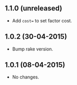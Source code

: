1.1.0 (unreleased)
-----

- Add `cost=` to set factor cost.

1.0.2 (30-04-2015)
-----

- Bump rake version.

1.0.1 (08-04-2015)
-----

- No changes.

